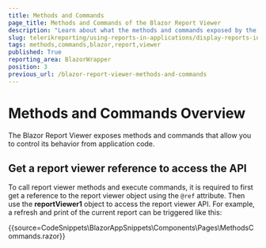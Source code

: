 ```yaml
---
title: Methods and Commands
page_title: Methods and Commands of the Blazor Report Viewer
description: "Learn about what the methods and commands exposed by the Telerik Reporting Blazor Report Viewer are and how to use them."
slug: telerikreporting/using-reports-in-applications/display-reports-in-applications/web-application/blazor-report-viewer/methods-and-commands
tags: methods,commands,blazor,report,viewer
published: True
reporting_area: BlazorWrapper
position: 3
previous_url: /blazor-report-viewer-methods-and-commands
---
```


# Methods and Commands Overview

The Blazor Report Viewer exposes methods and commands that allow you to control its behavior from application code.

## Get a report viewer reference to access the API

To call report viewer methods and execute commands, it is required to first get a reference to the report viewer object using the `@ref` attribute. Then use the __reportViewer1__ object to access the report viewer API. For example, a refresh and print of the current report can be triggered like this:

{{source=CodeSnippets\BlazorAppSnippets\Components\Pages\MethodsCommands.razor}}

